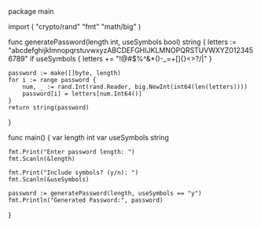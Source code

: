 package main

import (
	"crypto/rand"
	"fmt"
	"math/big"
)

func generatePassword(length int, useSymbols bool) string {
	letters := "abcdefghijklmnopqrstuvwxyzABCDEFGHIJKLMNOPQRSTUVWXYZ0123456789"
	if useSymbols {
		letters += "!@#$%^&*()-_=+[]{}<>?/|"
	}

	password := make([]byte, length)
	for i := range password {
		num, _ := rand.Int(rand.Reader, big.NewInt(int64(len(letters))))
		password[i] = letters[num.Int64()]
	}
	return string(password)
}

func main() {
	var length int
	var useSymbols string

	fmt.Print("Enter password length: ")
	fmt.Scanln(&length)

	fmt.Print("Include symbols? (y/n): ")
	fmt.Scanln(&useSymbols)

	password := generatePassword(length, useSymbols == "y")
	fmt.Println("Generated Password:", password)
}
